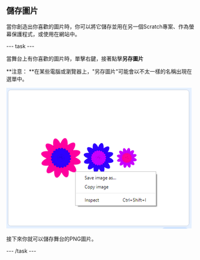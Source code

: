 ## 儲存圖片

當你創造出你喜歡的圖片時，你可以將它儲存並用在另一個Scratch專案、作為螢幕保護程式，或使用在網站中。

\--- task \---

當舞台上有你喜歡的圖片時，單擊右鍵，接著點擊**另存圖片**

**注意： **在某些電腦或瀏覽器上，"另存圖片"可能會以不太一樣的名稱出現在選單中。

![截圖](images/flower-save-stage.png)

接下來你就可以儲存舞台的PNG圖片。

\--- /task \---